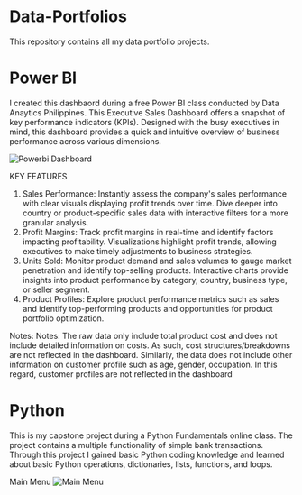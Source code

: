 # Data-Portfolios
This repository contains all my data portfolio projects.

# Power BI
I created this dashbaord during a free Power BI class conducted by Data Anaytics Philippines. This Executive Sales Dashboard offers a snapshot of key performance indicators (KPIs). Designed with the busy executives in mind, this dashboard provides a quick and intuitive overview of business performance across various dimensions.

![Powerbi Dashboard](https://github.com/Raychpt/Data-Portfolios/assets/153330953/2791892d-dd9c-4f90-ac50-5d54d9de5767)



KEY FEATURES
1.	Sales Performance: Instantly assess the company's sales performance with clear visuals displaying profit trends over time. Dive deeper into country or product-specific sales data with interactive filters for a more granular analysis.
2.	Profit Margins: Track profit margins in real-time and identify factors impacting profitability. Visualizations highlight profit trends, allowing executives to make timely adjustments to business strategies.
3.	Units Sold: Monitor product demand and sales volumes to gauge market penetration and identify top-selling products. Interactive charts provide insights into product performance by category, country, business type, or seller segment.
4.	Product Profiles: Explore product performance metrics such as sales and identify top-performing products and opportunities for product portfolio optimization.

Notes: Notes: The raw data only include total product cost and does not include detailed information on costs. As such, cost structures/breakdowns are not reflected in the dashboard. Similarly, the data does not include other information on customer profile such as age, gender, occupation. In this regard, customer profiles are not reflected in the dashboard

# Python
This is my capstone project during a Python Fundamentals online class. The project contains a multiple functionality of simple bank transactions. Through this project I gained basic Python coding knowledge and learned about basic Python operations, dictionaries, lists, functions, and loops.

Main Menu
![Main Menu](https://github.com/Raychpt/Data-Portfolios/assets/153330953/60c89c8a-d4f7-427a-9ee7-cb8ac96c9503)





